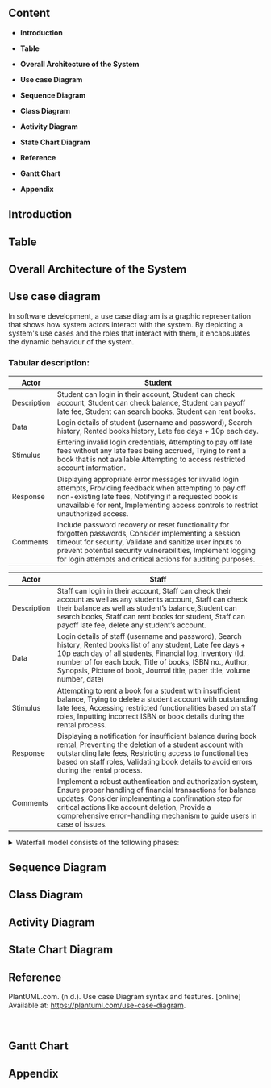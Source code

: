 ## Content
- **Introduction**

- **Table**

- **Overall Architecture of the System**

- **Use case Diagram**

- **Sequence Diagram**

- **Class Diagram**

- **Activity Diagram**

- **State Chart Diagram**

- **Reference**

- **Gantt Chart**

- **Appendix**

## Introduction

## Table

## Overall Architecture of the System

## Use case diagram

In software development, a use case diagram is a graphic representation that shows how system actors interact with the system. By depicting a system's use cases and the roles that interact with them, it encapsulates the dynamic behaviour of the system.

### Tabular description:

| Actor | Student |
|-------|---------|
Description | Student can login in their account, Student can check account, Student can check balance, Student can payoff late fee, Student can search books, Student can rent books. 
Data | Login details of student (username and password), Search history, Rented books history, Late fee days + 10p each day. 
Stimulus | Entering invalid login credentials, Attempting to pay off late fees without any late fees being accrued, Trying to rent a book that is not available Attempting to access restricted account information.
Response | Displaying appropriate error messages for invalid login attempts, Providing feedback when attempting to pay off non-existing late fees, Notifying if a requested book is unavailable for rent, Implementing access controls to restrict unauthorized access.
Comments | Include password recovery or reset functionality for forgotten passwords, Consider implementing a session timeout for security, Validate and sanitize user inputs to prevent potential security vulnerabilities, Implement logging for login attempts and critical actions for auditing purposes.

| Actor | Staff |
|-------|-------|
Description | Staff can login in their account, Staff can check their account as well as any students account, Staff can check their balance as well as student’s balance,Student can search books, Staff can rent books for student, Staff can payoff late fee, delete any student’s account. 
Data | Login details of staff (username and password), Search history, Rented books list of any student, Late fee days + 10p each day of all students, Financial log, Inventory (Id. number of for each book, Title of books, ISBN no., Author, Synopsis, Picture of book, Journal title, paper title, volume number, date)
Stimulus | Attempting to rent a book for a student with insufficient balance, Trying to delete a student account with outstanding late fees, Accessing restricted functionalities based on staff roles, Inputting incorrect ISBN or book details during the rental process.
Response | Displaying a notification for insufficient balance during book rental, Preventing the deletion of a student account with outstanding late fees, Restricting access to functionalities based on staff roles, Validating book details to avoid errors during the rental process.
Comments | Implement a robust authentication and authorization system, Ensure proper handling of financial transactions for balance updates, Consider implementing a confirmation step for critical actions like account deletion, Provide a comprehensive error-handling mechanism to guide users in case of issues.

<details>
<summary> Waterfall model consists of the following phases: </summary>

![StudentUseCaseDiagram](<Student Use Case Daigram.png>)
</details>
  
## Sequence Diagram

## Class Diagram

## Activity Diagram 

## State Chart Diagram

## Reference 
PlantUML.com. (n.d.). Use case Diagram syntax and features. [online] Available at: https://plantuml.com/use-case-diagram.

‌

## Gantt Chart

## Appendix 
